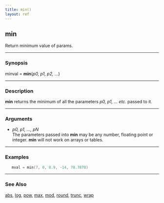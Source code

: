 ```yaml
---
title: min()
layout: ref
---
```


## min

Return minimum value of params.

-----

### Synopsis

minval = **min**(*p0, p1, p2, ...*)

-----

### Description

**min** returns the minimum of all the parameters *p0, p1, ... etc.*
passed to it.

-----

### Arguments

  - *p0, p1, ..., pN*  
    The parameters passed into **min** may be any number, floating point
    or integer. **min** will not work on arrays or tables.

-----

### Examples

```cpp
   mval = min(7, 0, 8.9, -14, 78.7878)
```

-----

### See Also

[abs](abs.html), [log](log.html), [pow](pow.html), [max](max.html),
[mod](mod.html), [round](round.html), [trunc](trunc.html),
[wrap](wrap.html)

